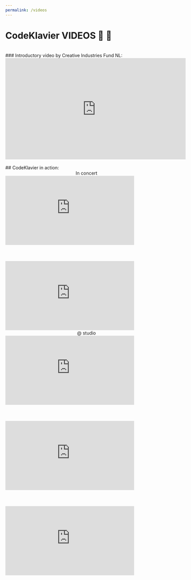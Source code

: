 ```yaml
---
permalink: /videos
---
```


# CodeKlavier VIDEOS 🎥 🎹

<br>
### Introductory video by Creative Industries Fund NL:
<div style='text-align:center'>
<iframe width="560" height="315" src="https://www.youtube-nocookie.com/embed/UPYYa30Syxw?rel=0&amp;showinfo=0" frameborder="0" allow="autoplay; encrypted-media" allowfullscreen></iframe>
</div>

<br>
## CodeKlavier in action:
<div class='vids-cols'>

<div style='display:flex; flex-flow:column; text-align:center'>
<div>In concert</div>
<iframe width="400" height="215" src="https://www.youtube-nocookie.com/embed/HrUNrb3ihl0?rel=0" frameborder="0" allow="autoplay; encrypted-media" allowfullscreen></iframe>
<div style='height:50px'></div>
<iframe width="400" height="215" src="https://www.youtube-nocookie.com/embed/N_Vpo5jzH_c?rel=0" frameborder="0" allow="autoplay; encrypted-media" allowfullscreen></iframe>
</div>

<div style='display:flex; flex-flow:column; text-align:center'>
<div>@ studio</div>
<iframe width="400" height="215" src="https://www.youtube-nocookie.com/embed/p65YavCUEuQ" frameborder="0" allow="accelerometer; autoplay; encrypted-media; gyroscope; picture-in-picture" allowfullscreen></iframe>
<div style='height:50px'></div> 
<iframe width="400" height="215" src="https://www.youtube-nocookie.com/embed/_r2omaPtG5Y?rel=0" frameborder="0" allow="autoplay; encrypted-media" allowfullscreen></iframe>
<div style='height:50px'></div> 
<iframe width="400" height="215" src="https://www.youtube-nocookie.com/embed/ytpB8FB6VTU?rel=0" frameborder="0" allow="autoplay; encrypted-media" allowfullscreen></iframe>
</div>

</div>
